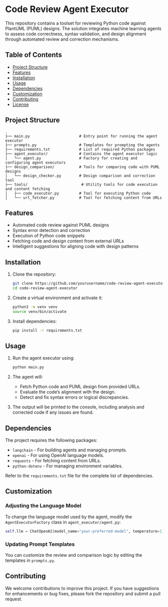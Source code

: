 # Code Review Agent Executor

This repository contains a toolset for reviewing Python code against PlantUML (PUML) designs. The solution integrates machine learning agents to assess code correctness, syntax validation, and design alignment through automated review and correction mechanisms.

## Table of Contents
- [Project Structure](#project-structure)
- [Features](#features)
- [Installation](#installation)
- [Usage](#usage)
- [Dependencies](#dependencies)
- [Customization](#customization)
- [Contributing](#contributing)
- [License](#license)

## Project Structure

```
.
├── main.py                      # Entry point for running the agent executor
├── prompts.py                   # Templates for prompting the agents
├── requirements.txt             # List of required Python packages
├── agent_executor/              # Contains the agent executor logic
│   └── agent.py                 # Factory for creating and configuring agent executors
├── design_comparison/           # Tools for comparing code with PUML designs
│   └── design_checker.py        # Design comparison and correction tool
├── tools/                        # Utility tools for code execution and content fetching
│   ├── code_executor.py         # Tool for executing Python code
│   └── url_fetcher.py           # Tool for fetching content from URLs
```

## Features
- Automated code review against PUML designs
- Syntax error detection and correction
- Execution of Python code snippets
- Fetching code and design content from external URLs
- Intelligent suggestions for aligning code with design patterns

## Installation

1. Clone the repository:
   ```bash
   git clone https://github.com/yourusername/code-review-agent-executor.git
   cd code-review-agent-executor
   ```

2. Create a virtual environment and activate it:
   ```bash
   python3 -m venv venv
   source venv/bin/activate
   ```

3. Install dependencies:
   ```bash
   pip install -r requirements.txt
   ```

## Usage

1. Run the agent executor using:
   ```bash
   python main.py
   ```

2. The agent will:
   - Fetch Python code and PUML design from provided URLs.
   - Evaluate the code’s alignment with the design.
   - Detect and fix syntax errors or logical discrepancies.

3. The output will be printed to the console, including analysis and corrected code if any issues are found.

## Dependencies

The project requires the following packages:

- `langchain` - For building agents and managing prompts.
- `openai` - For using OpenAI language models.
- `requests` - For fetching content from URLs.
- `python-dotenv` - For managing environment variables.

Refer to the `requirements.txt` file for the complete list of dependencies.

## Customization

### Adjusting the Language Model

To change the language model used by the agent, modify the `AgentExecutorFactory` class in `agent_executor/agent.py`:

```python
self.llm = ChatOpenAI(model_name="your-preferred-model", temperature=1)
```

### Updating Prompt Templates

You can customize the review and comparison logic by editing the templates in `prompts.py`.

## Contributing

We welcome contributions to improve this project. If you have suggestions for enhancements or bug fixes, please fork the repository and submit a pull request.


